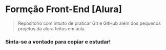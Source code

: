 # Formção Front-End [Alura]

>Repositório com intuito de praticar Git e GitHub além dos pequenos projetos da alura feitos em aula.
<h3><b>Sinta-se a vontade para copiar e estudar!</b></h3>
